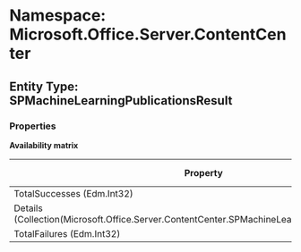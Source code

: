 # Namespace: Microsoft.Office.Server.ContentCenter
## Entity Type: SPMachineLearningPublicationsResult

### Properties

**Availability matrix**

Property | SPO | SP 2019 | SP 2016 | SP 2013
----------|-----|---------|---------|--------
TotalSuccesses (Edm.Int32) | ✔ | ✖ | ✖ | ✖
Details (Collection(Microsoft.Office.Server.ContentCenter.SPMachineLearningPublicationResult)) | ✔ | ✖ | ✖ | ✖
TotalFailures (Edm.Int32) | ✔ | ✖ | ✖ | ✖

